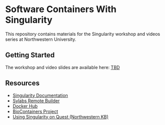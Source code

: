 # Software Containers With Singularity

This repository contains materials for the Singularity workshop and videos series at Northwestern University.

## Getting Started

The workshop and video slides are available here: [TBD](TBD)

## Resources

- [Singularity Documentation](https://www.sylabs.io/docs/)
- [Sylabs Remote Builder](https://cloud.sylabs.io/builder)
- [Docker Hub](https://hub.docker.com/)
- [BioContainers Project](https://biocontainers.pro/)
- [Using Singularity on Quest (Northwestern KB)](https://kb.northwestern.edu/page.php?id=85614)
